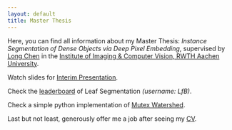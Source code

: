 ```yaml
---
layout: default
title: Master Thesis
---
```


Here, you can find all information about my Master Thesis: *Instance Segmentation of Dense Objects via Deep Pixel Embedding*, supervised by <a href="https://www.lfb.rwth-aachen.de/en/institute/team/chen/" target="_blank">Long Chen</a> in the <a href="https://www.lfb.rwth-aachen.de/en/" target="_blank">Institute of Imaging & Computer Vision, RWTH Aachen University</a>.

Watch slides for <a href="https://yuliwu.github.io/cloud/ma/slide-interim/" target="_blank">Interim Presentation</a>.

Check the <a href="https://competitions.codalab.org/competitions/18405#results" target="_blank">leaderboard</a> of Leaf Segmentation *(username: LfB)*.

Check a simple python implementation of <a href="https://gist.github.com/yuliwu/7b1e05952a0653d7877761d9eec3a200" target="_blank">Mutex Watershed</a>.


Last but not least, generously offer me a job after seeing my <a href="https://yuliwu.github.io/cv/en/" target="_blank">CV</a>.